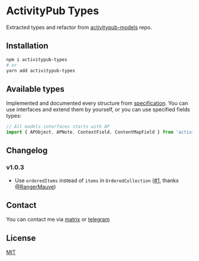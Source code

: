 # ActivityPub Types
Extracted types and refactor from [activitypub-models](https://github.com/SiranWeb/activitypub-models) repo.

## Installation
```bash
npm i activitypub-types
# or
yarn add activitypub-types
```

## Available types
Implemented and documented every structure from [specification](https://www.w3.org/TR/activitystreams-vocabulary).
You can use interfaces and extend them by yourself, or you can use specified fields types:
```typescript
// All models interfaces starts with AP
import { APObject, APNote, ContextField, ContentMapField } from 'activitypub-types';
```

## Changelog
### v1.0.3
- Use `orderedItems` instead of `items` in `OrderedCollection` ([#1](https://github.com/siranweb/activitypub-types/pull/1), thanks [@RangerMauve](https://github.com/RangerMauve))

## Contact
You can contact me via [matrix](https://matrix.to/#/@siranweb:matrix.org) or [telegram](https://t.me/siranweb)

## License
[MIT](LICENSE)